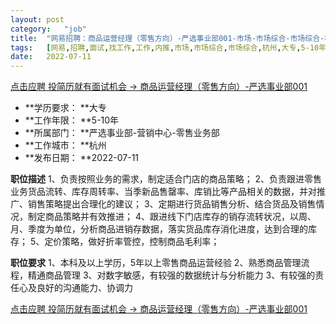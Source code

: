 ```yaml
---
layout:	post
category:	"job"
title:	"网易招聘：商品运营经理（零售方向）-严选事业部001-市场-市场综合-市场综合-杭州大专5-10年"
tags:	[网易,招聘,面试,找工作,工作,内推,市场,市场综合,市场综合,杭州,大专,5-10年]
date:	2022-07-11
---
```


[点击应聘 投简历就有面试机会 -> 商品运营经理（零售方向）-严选事业部001](http://mobile.bole.netease.com/bole/boleDetail?id=40655&employeeId=346f03c3cda5f04c&key=all)



- **学历要求： **大专
- **工作年限： **5-10年
- **所属部门： **严选事业部-营销中心-零售业务部
- **工作城市： **杭州
- **发布日期： **2022-07-11



**职位描述**
1、负责按照业务的需求，制定适合门店的商品策略；
2、负责跟进零售业务货品流转、库存周转率、当季新品售罄率、库销比等产品相关的数据，并对推广、销售策略提出合理化的建议；
3、定期进行货品销售分析、结合货品及销售情况，制定商品策略并有效推进；
4、跟进线下门店库存的销存流转状况，以周、月、季度为单位，分析商品进销存数据，落实货品库存消化进度，达到合理的库存；
5、定价策略，做好折率管控，控制商品毛利率；



**职位要求**
1、本科及以上学历，5年以上零售商品运营经验
2、熟悉商品管理流程，精通商品管理
3、对数字敏感，有较强的数据统计与分析能力
3、有较强的责任心及良好的沟通能力、协调力



[点击应聘 投简历就有面试机会 -> 商品运营经理（零售方向）-严选事业部001](http://mobile.bole.netease.com/bole/boleDetail?id=40655&employeeId=346f03c3cda5f04c&key=all)